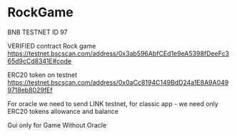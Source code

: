 # RockGame
BNB TESTNET ID 97

VERIFIED contract Rock game https://testnet.bscscan.com/address/0x3ab596AbfCEd1e9eA5398fDeeFc365d9cCd8341E#code

ERC20 token on testnet https://testnet.bscscan.com/address/0x0aCc8194C149BdD24a1E8A9A0499718eb8029fEf

For oracle we need to send LINK testnet, for classic app - we need only ERC20 tokens allowance and balance

Gui only for Game Without Oracle
